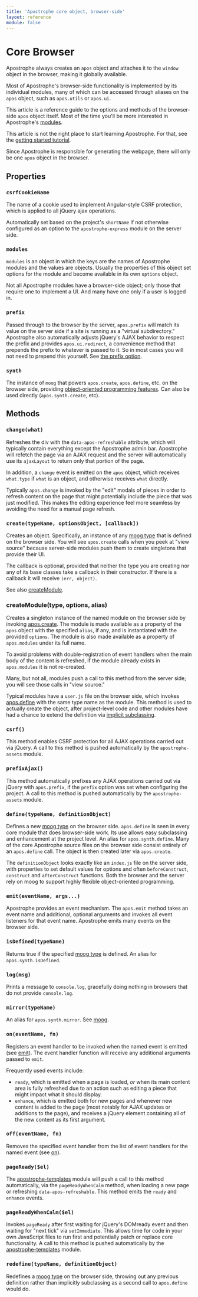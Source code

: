 ```yaml
---
title: 'Apostrophe core object, browser-side'
layout: reference
module: false
---
```


# Core Browser

Apostrophe always creates an `apos` object and attaches it to the `window` object in the browser, making it globally available.

Most of Apostrophe's browser-side functionality is implemented by its individual modules, many of which can be accessed through aliases on the `apos` object, such as `apos.utils` or `apos.ui`.

This article is a reference guide to the options and methods of the browser-side `apos` object itself. Most of the time you'll be more interested in Apostrophe's [modules](../modules/README.md).

This article is not the right place to start learning Apostrophe. For that, see the [getting started tutorial](../tutorials/getting-started/README.md).

Since Apostrophe is responsible for generating the webpage, there will only be one `apos` object in the browser.

## Properties

### `csrfCookieName`

The name of a cookie used to implement Angular-style CSRF protection, which is applied to all jQuery ajax operations.

Automatically set based on the project's `shortName` if not otherwise configured as an option to the `apostrophe-express` module on the server side.

### `modules`

`modules` is an object in which the keys are the names of Apostrophe modules and the values are objects. Usually the properties of this object set options for the module and become available in its own `options` object.

Not all Apostrophe modules have a browser-side object; only those that require one to implement a UI. And many have one only if a user is logged in.

### `prefix`

Passed through to the browser by the server, `apos.prefix` will match its value on the server side if a site is running as a "virtual subdirectory." Apostrophe also automatically adjusts jQuery's AJAX behavior to respect the prefix and provides `apos.ui.redirect`, a convenience method that prepends the prefix to whatever is passed to it. So in most cases you will not need to prepend this yourself. See [the prefix option](core-server.md).

### `synth`

The instance of `moog` that powers `apos.create`, `apos.define`, etc. on the browser side, providing [object-oriented programming features](glossary.md#moog-type). Can also be used directly \(`apos.synth.create`, etc\).

## Methods

### `change(what)`

Refreshes the div with the `data-apos-refreshable` attribute, which will typically contain everything except the Apostrophe admin bar. Apostrophe will refetch the page via an AJAX request and the server will automatically use its `ajaxLayout` to return only that portion of the page.

In addition, a `change` event is emitted on the `apos` object, which receives `what.type` if `what` is an object, and otherwise receives `what` directly.

Typically `apos.change` is invoked by the "edit" modals of pieces in order to refresh content on the page that might potentially include the piece that was just modified. This makes the editing experience feel more seamless by avoiding the need for a manual page refresh.

### `create(typeName, optionsObject, [callback])`

Creates an object. Specifically, an instance of any [moog type](glossary.md#moog-type) that is defined on the browser side. You will see `apos.create` calls when you peek at "view source" because server-side modules push them to create singletons that provide their UI.

The callback is optional, provided that neither the type you are creating nor any of its base classes take a callback in their constructor. If there is a callback it will receive `(err, object)`.

See also [createModule](core-browser.md#createModule).

### createModule\(type, options, alias\)

Creates a singleton instance of the named module on the browser side by invoking [apos.create](core-browser.md#create). The module is made available as a property of the `apos` object with the specified `alias`, if any, and is instantiated with the provided `options`. The module is also made available as a property of `apos.modules` under its full name.

To avoid problems with double-registration of event handlers when the main body of the content is refreshed, if the module already exists in `apos.modules` it is not re-created.

Many, but not all, modules push a call to this method from the server side; you will see those calls in "view source."

Typical modules have a `user.js` file on the browser side, which invokes [apos.define](core-browser.md#define) with the same type name as the module. This method is used to actually create the object, after project-level code and other modules have had a chance to extend the definition via [implicit subclassing](glossary.md#implicit-subclassing).

### `csrf()`

This method enables CSRF protection for all AJAX operations carried out via jQuery. A call to this method is pushed automatically by the `apostrophe-assets` module.

### `prefixAjax()`

This method automatically prefixes any AJAX operations carried out via jQuery with `apos.prefix`, if the `prefix` option was set when configuring the project. A call to this method is pushed automatically by the `apostrophe-assets` module.

### `define(typeName, definitionObject)`

Defines a new [moog type](glossary.md#moog-type) on the browser side. `apos.define` is seen in every core module that does browser-side work. Its use allows easy subclassing and enhancement at the project level. An alias for `apos.synth.define`. Many of the core Apostrophe source files on the browser side consist entirely of an `apos.define` call. The object is then created later via `apos.create`.

The `definitionObject` looks exactly like an `index.js` file on the server side, with properties to set default values for options and often `beforeConstruct`, `construct` and `afterConstruct` functions. Both the browser and the server rely on moog to support highly flexible object-oriented programming.

### `emit(eventName, args...)`

Apostrophe provides an event mechanism. The `apos.emit` method takes an event name and additional, optional arguments and invokes all event listeners for that event name. Apostrophe emits many events on the browser side.

### `isDefined(typeName)`

Returns true if the specified [moog type](glossary.md#moog-type) is defined. An alias for `apos.synth.isDefined`.

### `log(msg)`

Prints a message to `console.log`, gracefully doing nothing in browsers that do not provide `console.log`.

### `mirror(typeName)`

An alias for `apos.synth.mirror`. See [moog](https://npmjs.org/moog).

### `on(eventName, fn)`

Registers an event handler to be invoked when the named event is emitted \(see [emit](core-browser.md#code-emit)\). The event handler function will receive any additional arguments passed to `emit`.

Frequently used events include:

* `ready`, which is emitted when a page is loaded, _or_ when its main content area is fully refreshed due to an action such as editing a piece that might impact what it should display.
* `enhance`, which is emitted both for new pages and whenever new content is added to the page \(most notably for AJAX updates or additions to the page\), and receives a jQuery element containing all of the new content as its first argument.

### `off(eventName, fn)`

Removes the specified event handler from the list of event handlers for the named event \(see [on](core-browser.md#on)\).

### `pageReady($el)`

The [apostrophe-templates](../modules/apostrophe-templates/README.md) module will push a call to this method automatically, via the `pageReadyWhenCalm` method, when loading a new page or refreshing `data-apos-refreshable`. This method emits the `ready` and `enhance` events.

### `pageReadyWhenCalm($el)`

Invokes `pageReady` after first waiting for jQuery's DOMready event and then waiting for "next tick" via `setImmediate`. This allows time for code in your own JavaScript files to run first and potentially patch or replace core functionality. A call to this method is pushed automatically by the [apostrophe-templates](../modules/apostrophe-templates/README.md) module.

### `redefine(typeName, definitionObject)`

Redefines a [moog type](../glossary.md#moog-type) on the browser side, throwing out any previous definition rather than implicitly subclassing as a second call to `apos.define` would do.

